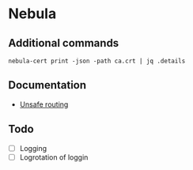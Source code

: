 # Nebula

## Additional commands

```shell
nebula-cert print -json -path ca.crt | jq .details
```

## Documentation

- [Unsafe routing](https://nebula.defined.net/docs/guides/unsafe_routes/)

## Todo

- [ ] Logging
- [ ] Logrotation of loggin

